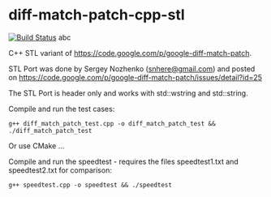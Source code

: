 diff-match-patch-cpp-stl
========================

[![Build Status](https://travis-ci.org/wonjinshin/diff-match-patch-cpp-stl.png)](https://travis-ci.org/wonjinshin/diff-match-patch-cpp-stl)
abc

C++ STL variant of https://code.google.com/p/google-diff-match-patch.

STL Port was done by Sergey Nozhenko (snhere@gmail.com) and posted on
https://code.google.com/p/google-diff-match-patch/issues/detail?id=25

The STL Port is header only and works with std::wstring and std::string.

Compile and run the test cases:

    g++ diff_match_patch_test.cpp -o diff_match_patch_test && ./diff_match_patch_test

Or use CMake ...

Compile and run the speedtest - requires the files speedtest1.txt and speedtest2.txt for comparison:

    g++ speedtest.cpp -o speedtest && ./speedtest
